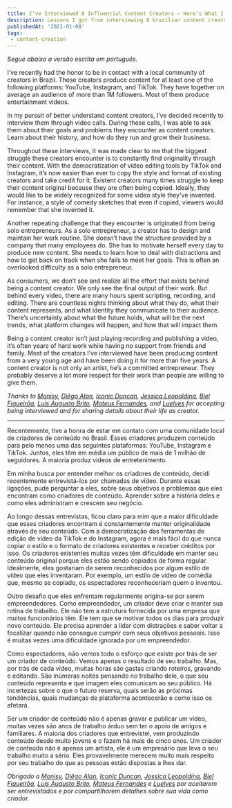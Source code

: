 ```yaml
---
title: I’ve Interviewed 8 Influential Content Creators – Here’s What I’ve Learned
description: Lessons I got from interviewing 8 brazilian content creators.
publishedAt: '2021-01-08'
tags:
 - content-creation
---
```


*Segue abaixo a versão escrita em português.*

I’ve recently had the honor to be in contact with a local community of creators in Brazil. These creators produce content for at least one of the following platforms: YouTube, Instagram, and TikTok. They have together on average an audience of more than 1M followers. Most of them produce entertainment videos.

In my pursuit of better understand content creators, I’ve decided recently to interview them through video calls. During these calls, I was able to ask them about their goals and problems they encounter as content creators. Learn about their history, and how do they run and grow their business.

Throughout these interviews, it was made clear to me that the biggest struggle these creators encounter is to constantly find originality through their content. With the democratization of video editing tools by TikTok and Instagram, it’s now easier than ever to copy the style and format of existing creators and take credit for it. Existent creators many times struggle to keep their content original because they are often being copied. Ideally, they would like to be widely recognized for some video style they’ve invented. For instance, a style of comedy sketches that even if copied, viewers would remember that she invented it.

Another repeating challenge that they encounter is originated from being solo entrepreneurs. As a solo entrepreneur, a creator has to design and maintain her work routine. She doesn’t have the structure provided by a company that many employees do. She has to motivate herself every day to produce new content. She needs to learn how to deal with distractions and how to get back on track when she fails to meet her goals. This is often an overlooked difficulty as a solo entrepreneur.

As consumers, we don’t see and realize all the effort that exists behind being a content creator. We only see the final output of their work. But behind every video, there are many hours spent scripting, recording, and editing. There are countless nights thinking about what they do, what their content represents, and what identity they communicate to their audience. There’s uncertainty about what the future holds, what will be the next trends, what platform changes will happen, and how that will impact them.

Being a content creator isn’t just playing recording and publishing a video, it’s often years of hard work while having no support from friends and family. Most of the creators I’ve interviewed have been producing content from a very young age and have been doing it for more than five years. A content creator is not only an artist, he’s a committed entrepreneur. They probably deserve a lot more respect for their work than people are willing to give them.

*Thanks to [Monisy](https://www.instagram.com/mmonisy/), [Diêgo Alan](https://www.instagram.com/diegoalan_/), [Iconic Duncan](https://www.instagram.com/iconicduncan/), [Jessica Leopoldina](https://www.instagram.com/oxeejessica/), [Biel Figueirôa](https://www.instagram.com/bielfiigueiroa/), [Luís Augusto Brito](https://www.instagram.com/luisaugustobrito/), [Mateus Fernandes](https://www.instagram.com/mateusfernanded/), and [Luelves](https://www.instagram.com/luelvesfelix/) for accepting being interviewed and for sharing details about their life as creator.*

---

Recentemente, tive a honra de estar em contato com uma comunidade local de criadores de conteúdo no Brasil. Esses criadores produzem conteúdo para pelo menos uma das seguintes plataformas: YouTube, Instagram e TikTok. Juntos, eles têm em média um público de mais de 1 milhão de seguidores. A maioria produz vídeos de entretenimento.

Em minha busca por entender melhor os criadores de conteúdo, decidi recentemente entrevistá-los por chamadas de vídeo. Durante essas ligações, pude perguntar a eles, sobre seus objetivos e problemas que eles encontram como criadores de conteúdo. Aprender sobre a história deles e como eles administram e crescem seu negócio.

Ao longo dessas entrevistas, ficou claro para mim que a maior dificuldade que esses criadores encontram é constantemente manter originalidade através de seu conteúdo. Com a democratização das ferramentas de edição de vídeo da TikTok e do Instagram, agora é mais fácil do que nunca copiar o estilo e o formato de criadores existentes e receber créditos por isso. Os criadores existentes muitas vezes têm dificuldade em manter seu conteúdo original porque eles estão sendo copiados de forma regular. Idealmente, eles gostariam de serem reconhecidos por algum estilo de vídeo que eles inventaram. Por exemplo, um estilo de vídeo de comédia que, mesmo se copiado, os espectadores reconheceriam quem o inventou.

Outro desafio que eles enfrentam regularmente origina-se por serem empreendedores. Como empreendedor, um criador deve criar e manter sua rotina de trabalho. Ele não tem a estrutura fornecida por uma empresa que muitos funcionários têm. Ele tem que se motivar todos os dias para produzir novo conteúdo. Ele precisa aprender a lidar com distrações e saber voltar a focalizar quando não consegue cumprir com seus objetivos pessoais. Isso é muitas vezes uma dificuldade ignorada por um empreendedor.

Como espectadores, não vemos todo o esforço que existe por trás de ser um criador de conteúdo. Vemos apenas o resultado de seu trabalho. Mas, por trás de cada vídeo, muitas horas são gastas criando roteiros, gravando e editando. São inúmeras noites pensando no trabalho dele, o que seu conteúdo representa e que imagem eles comunicam ao seu público. Há incertezas sobre o que o futuro reserva, quais serão as próximas tendências, quais mudanças de plataforma acontecerão e como isso os afetará.

Ser um criador de conteúdo não é apenas gravar e publicar um vídeo, muitas vezes são anos de trabalho árduo sem ter o apoio de amigos e familiares. A maioria dos criadores que entrevistei, vem produzindo conteúdo desde muito jovens e o fazem há mais de cinco anos. Um criador de conteúdo não é apenas um artista, ele é um empresário que leva o seu trabalho muito a sério. Eles provavelmente merecem muito mais respeito por seu trabalho do que as pessoas estão dispostas a lhes dar.

*Obrigado a [Monisy](https://www.instagram.com/mmonisy/), [Diêgo Alan](https://www.instagram.com/diegoalan_/), [Iconic Duncan](https://www.instagram.com/iconicduncan/), [Jessica Leopoldina](https://www.instagram.com/oxeejessica/), [Biel Figueirôa](https://www.instagram.com/bielfiigueiroa/), [Luís Augusto Brito](https://www.instagram.com/luisaugustobrito/), [Mateus Fernandes](https://www.instagram.com/mateusfernanded/) e [Luelves](https://www.instagram.com/luelvesfelix/) por aceitarem ser entrevistados e por compartilharem detalhes sobre sua vida como criador.*